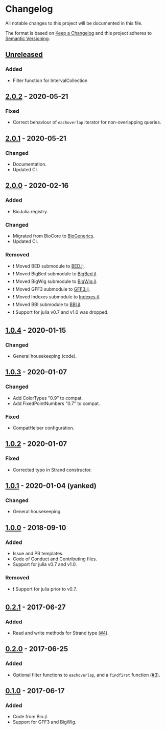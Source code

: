# Changelog
All notable changes to this project will be documented in this file.

The format is based on [Keep a Changelog](http://keepachangelog.com/en/1.0.0/)
and this project adheres to [Semantic Versioning](http://semver.org/spec/v2.0.0.html).

## [Unreleased]
### Added
- Filter function for IntervalCollection

## [2.0.2] - 2020-05-21

### Fixed
- Correct behaviour of `eachoverlap` iterator for non-overlapping queries.

## [2.0.1] - 2020-05-21

### Changed
- Documentation.
- Updated CI.

## [2.0.0] - 2020-02-16
### Added
- BioJulia registry.

### Changed
- Migrated from BioCore to [BioGenerics](https://github.com/BioJulia/BioGenerics.jl/tree/v0.1.0).
- Updated CI.

### Removed
- :exclamation: Moved BED submodule to [BED.jl](https://github.com/BioJulia/BED.jl).
- :exclamation: Moved BigBed submodule to [BigBed.jl](https://github.com/BioJulia/BigBed.jl).
- :exclamation: Moved BigWig submodule to [BigWig.jl](https://github.com/BioJulia/BigWig.jl).
- :exclamation: Moved GFF3 submodule to [GFF3.jl](https://github.com/BioJulia/GFF3.jl).
- :exclamation: Moved Indexes submodule to [Indexes.jl](https://github.com/BioJulia/Indexes.jl).
- :exclamation: Moved BBI submodule to [BBI.jl](https://github.com/BioJulia/BBI.jl).
- :exclamation: Support for julia v0.7 and v1.0 was dropped.

## [1.0.4] - 2020-01-15
### Changed
- General housekeeping (code).

## [1.0.3] - 2020-01-07
### Changed
- Add ColorTypes "0.9" to compat.
- Add FixedPointNumbers "0.7" to compat.

### Fixed
- CompatHelper configuration.

## [1.0.2] - 2020-01-07
### Fixed
- Corrected typo in Strand constructor.

## [1.0.1] - 2020-01-04 (yanked)
### Changed
- General housekeeping.

## [1.0.0] - 2018-09-10
### Added
- Issue and PR templates.
- Code of Conduct and Contributing files.
- Support for julia v0.7 and v1.0.

### Removed
- :exclamation: Support for julia prior to v0.7.

## [0.2.1] - 2017-06-27
### Added
- Read and write methods for Strand type ([#4](https://github.com/BioJulia/GenomicFeatures.jl/pull/4)).

## [0.2.0] - 2017-06-25
### Added
- Optional filter functions to `eachoverlap`, and a `findfirst` function ([#3](https://github.com/BioJulia/GenomicFeatures.jl/pull/3)).

## [0.1.0] - 2017-06-17
### Added
- Code from Bio.jl.
- Support for GFF3 and BigWig.

[Unreleased]: https://github.com/BioJulia/GenomicFeatures.jl/compare/v2.0.2...HEAD
[2.0.2]: https://github.com/BioJulia/GenomicFeatures.jl/compare/v2.0.1...v2.0.2
[2.0.1]: https://github.com/BioJulia/GenomicFeatures.jl/compare/v2.0.0...v2.0.1
[2.0.0]: https://github.com/BioJulia/GenomicFeatures.jl/compare/v1.0.4...v2.0.0
[1.0.4]: https://github.com/BioJulia/GenomicFeatures.jl/compare/v1.0.3...v1.0.4
[1.0.3]: https://github.com/BioJulia/GenomicFeatures.jl/compare/v1.0.2...v1.0.3
[1.0.2]: https://github.com/BioJulia/GenomicFeatures.jl/compare/v1.0.1...v1.0.2
[1.0.1]: https://github.com/BioJulia/GenomicFeatures.jl/compare/v1.0.0...v1.0.1
[1.0.0]: https://github.com/BioJulia/GenomicFeatures.jl/compare/v0.2.1...v1.0.0
[0.2.1]: https://github.com/BioJulia/GenomicFeatures.jl/compare/v0.2.0...v0.2.1
[0.2.0]: https://github.com/BioJulia/GenomicFeatures.jl/compare/v0.1.0...v0.2.0
[0.1.0]: https://github.com/BioJulia/GenomicFeatures.jl/tree/v0.1.0
